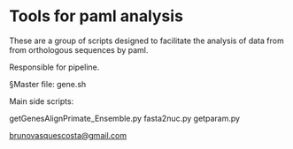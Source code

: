 Tools for paml analysis
======================

These are a group of scripts designed to facilitate the analysis of data from from orthologous sequences by paml.

Responsible for pipeline.

§Master file:
  gene.sh

Main side scripts:

  getGenesAlignPrimate_Ensemble.py 
  fasta2nuc.py
  getparam.py





brunovasquescosta@gmail.com
